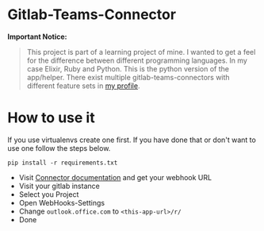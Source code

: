 # Gitlab-Teams-Connector

**Important Notice:**

> This project is part of a learning project of mine. I wanted to get a feel for the difference between different programming languages. In my case Elixir, Ruby and Python.
> This is the python version of the app/helper. There exist multiple gitlab-teams-connectors with different feature sets in [my profile](https://github.com/Wachiwi?utf8=✓&tab=repositories&q=gitlab-teams-connector&type=&language=).

# How to use it

If you use virtualenvs create one first. If you have done that or don't want to use one follow the steps below.

```
pip install -r requirements.txt
```

* Visit [Connector documentation](https://dev.outlook.com/Connectors/GetStarted) and get your webhook URL
* Visit your gitlab instance
* Select you Project
* Open WebHooks-Settings
* Change `outlook.office.com` to `<this-app-url>/r/`
* Done


